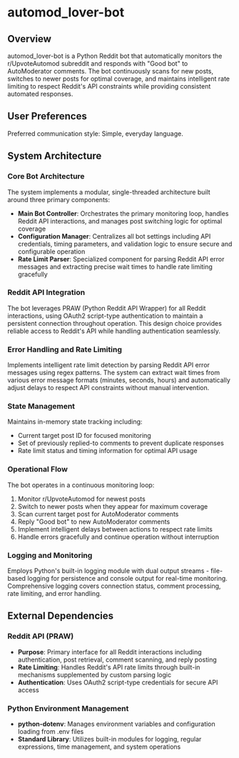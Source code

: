 # automod_lover-bot

## Overview

automod_lover-bot is a Python Reddit bot that automatically monitors the r/UpvoteAutomod subreddit and responds with "Good bot" to AutoModerator comments. The bot continuously scans for new posts, switches to newer posts for optimal coverage, and maintains intelligent rate limiting to respect Reddit's API constraints while providing consistent automated responses.

## User Preferences

Preferred communication style: Simple, everyday language.

## System Architecture

### Core Bot Architecture
The system implements a modular, single-threaded architecture built around three primary components:

- **Main Bot Controller**: Orchestrates the primary monitoring loop, handles Reddit API interactions, and manages post switching logic for optimal coverage
- **Configuration Manager**: Centralizes all bot settings including API credentials, timing parameters, and validation logic to ensure secure and configurable operation  
- **Rate Limit Parser**: Specialized component for parsing Reddit API error messages and extracting precise wait times to handle rate limiting gracefully

### Reddit API Integration
The bot leverages PRAW (Python Reddit API Wrapper) for all Reddit interactions, using OAuth2 script-type authentication to maintain a persistent connection throughout operation. This design choice provides reliable access to Reddit's API while handling authentication seamlessly.

### Error Handling and Rate Limiting
Implements intelligent rate limit detection by parsing Reddit API error messages using regex patterns. The system can extract wait times from various error message formats (minutes, seconds, hours) and automatically adjust delays to respect API constraints without manual intervention.

### State Management
Maintains in-memory state tracking including:
- Current target post ID for focused monitoring
- Set of previously replied-to comments to prevent duplicate responses
- Rate limit status and timing information for optimal API usage

### Operational Flow
The bot operates in a continuous monitoring loop:
1. Monitor r/UpvoteAutomod for newest posts
2. Switch to newer posts when they appear for maximum coverage
3. Scan current target post for AutoModerator comments
4. Reply "Good bot" to new AutoModerator comments
5. Implement intelligent delays between actions to respect rate limits
6. Handle errors gracefully and continue operation without interruption

### Logging and Monitoring
Employs Python's built-in logging module with dual output streams - file-based logging for persistence and console output for real-time monitoring. Comprehensive logging covers connection status, comment processing, rate limiting, and error handling.

## External Dependencies

### Reddit API (PRAW)
- **Purpose**: Primary interface for all Reddit interactions including authentication, post retrieval, comment scanning, and reply posting
- **Rate Limiting**: Handles Reddit's API rate limits through built-in mechanisms supplemented by custom parsing logic
- **Authentication**: Uses OAuth2 script-type credentials for secure API access

### Python Environment Management
- **python-dotenv**: Manages environment variables and configuration loading from .env files
- **Standard Library**: Utilizes built-in modules for logging, regular expressions, time management, and system operations